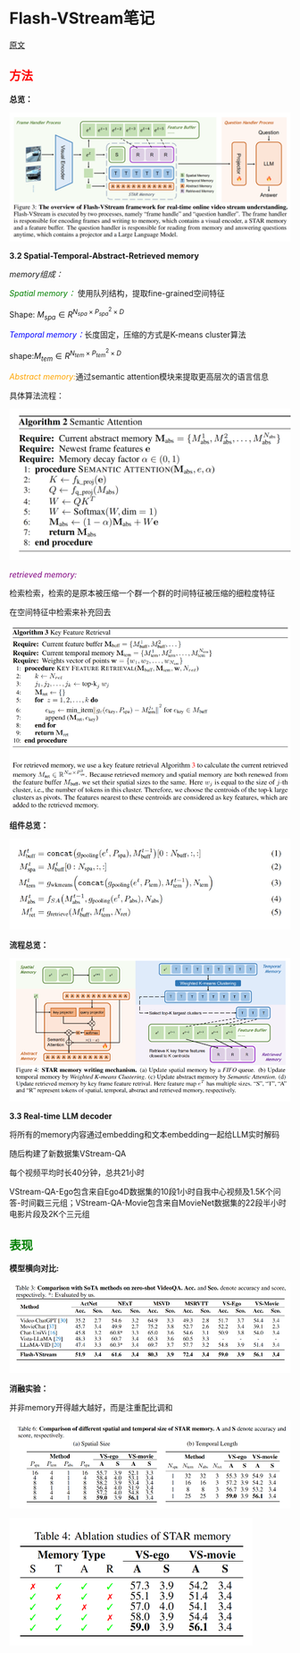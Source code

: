 <h1>Flash-VStream笔记</h1>



[原文](https://arxiv.org/pdf/2406.08085)



<h2><font color=red>方法</font></h2>

**总览：**

![Flash-VStream(1)](../论文阅读笔记/img/Flash-VStream(1).png)



**3.2 Spatial-Temporal-Abstract-Retrieved memory**

*memory组成：*

<font color=green>*Spatial memory：* </font>使用队列结构，提取fine-grained空间特征

Shape: $M_{spa}\in R^{N_{spa}\times P^2_{spa}\times D}$



<font color=blue>*Temporal memory：*</font>长度固定，压缩的方式是K-means cluster算法

shape:$M_{tem}\in R^{N_{tem}\times P^2_{tem}\times D}$



<font color=orange>*Abstract memory:*</font>通过semantic attention模块来提取更高层次的语言信息

具体算法流程：

![Flash-VStream(2)](../论文阅读笔记/img/Flash-VStream(2).png)



<font color=purple>*retrieved memory:*</font>

检索检索，检索的是原本被压缩一个群一个群的时间特征被压缩的细粒度特征

在空间特征中检索来补充回去

![Flash-VStream(3)](../论文阅读笔记/img/Flash-VStream(3).png)

**组件总览：**

![Flash-VStream(4)](../论文阅读笔记/img/Flash-VStream(4).png)



**流程总览：**

![Flash-VStream(5)](../论文阅读笔记/img/Flash-VStream(5).png)

**3.3 Real-time LLM decoder**

将所有的memory内容通过embedding和文本embedding一起给LLM实时解码





随后构建了新数据集VStream-QA

每个视频平均时长40分钟，总共21小时



VStream-QA-Ego包含来自Ego4D数据集的10段1小时自我中心视频及1.5K个问答-时间戳三元组；VStream-QA-Movie包含来自MovieNet数据集的22段半小时电影片段及2K个三元组







<h2><font color=green>表现</font></h2>

**模型横向对比:**

![Flash-VStream(6)](../论文阅读笔记/img/Flash-VStream(6).png)

**消融实验：**

并非memory开得越大越好，而是注重配比调和

![Flash-VStream(7)](../论文阅读笔记/img/Flash-VStream(7).png)

![Flash-VStream(8)](../论文阅读笔记/img/Flash-VStream(8).png)
